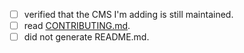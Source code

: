 - [ ] verified that the CMS I'm adding is still maintained.
- [ ] read [CONTRIBUTING.md](https://github.com/postlight/awesome-cms/blob/master/CONTRIBUTING.md).
- [ ] did not generate README.md.
